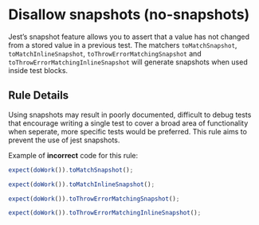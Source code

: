 # Disallow snapshots (no-snapshots)

Jest’s snapshot feature allows you to assert that a value has not changed from a
stored value in a previous test. The matchers `toMatchSnapshot`,
`toMatchInlineSnapshot`, `toThrowErrorMatchingSnapshot` and
`toThrowErrorMatchingInlineSnapshot` will generate snapshots when used inside
test blocks.

## Rule Details

Using snapshots may result in poorly documented, difficult to debug tests that
encourage writing a single test to cover a broad area of functionality when
seperate, more specific tests would be preferred. This rule aims to prevent the
use of jest snapshots.

Example of **incorrect** code for this rule:

```js
expect(doWork()).toMatchSnapshot();
```

```js
expect(doWork()).toMatchInlineSnapshot();
```

```js
expect(doWork()).toThrowErrorMatchingSnapshot();
```

```js
expect(doWork()).toThrowErrorMatchingInlineSnapshot();
```
